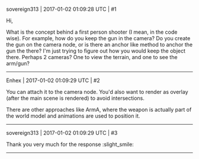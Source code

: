 sovereign313 | 2017-01-02 01:09:28 UTC | #1

Hi,

What is the concept behind a first person shooter (I mean, in the code wise).  For example, how do you keep the gun in the camera?  Do you create the gun on the camera node, or is there an anchor like method to anchor the gun the there?  I'm just trying to figure out how you would keep the object there.  Perhaps 2 cameras?  One to view the terrain, and one to see the arm/gun?

-------------------------

Enhex | 2017-01-02 01:09:29 UTC | #2

You can attach it to the camera node.
You'd also want to render as overlay (after the main scene is rendered) to avoid intersections.

There are other approaches like ArmA, where the weapon is actually part of the world model and animations are used to position it.

-------------------------

sovereign313 | 2017-01-02 01:09:29 UTC | #3

Thank you very much for the response :slight_smile:

-------------------------


